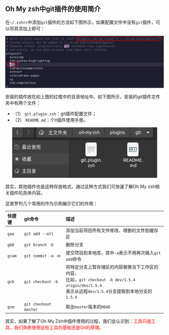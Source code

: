 
## Oh My zsh中git插件的使用简介

在`~/.zshrc`中添加`git`插件的方法如下图所示，如果配置文件中没有`git`插件，可以将其添加上即可：

<div align=center><img src="../../assets/Oh%20My%20Zsh/zsh安装git插件的方法.png"></div>


安装的插件放在如上图的红框中的目录地址中。如下图所示，安装的git插件文件夹中有两个文件：
- （1） `git.plugin.zsh`：git插件配置文件；
- （2） `README.md`：个it插件使用手册。

<div align=center><img src="../../assets/Oh%20My%20Zsh/zsh中git插件的内容.png"></div>

其实，其他插件也是这种存放格式，通过这种方式我们可快速了解Oh My zsh相关插件的具体内容。

这里罗列几个常用的作为示例展示它们的作用：

| 快捷键 | git命令 | 描述 |
|:--|:--|:--|
| `gaa` | `git add --all` | 添加当前项目所有文件修改、增删的文件到缓存区 |
| `gbD` | `git branch -D` | 删除分支 |
| `gcam` | `git commit -a -m` | 提交项目到本地库，其中`-a`表示不用再次输入`git add`命令 |
| `gcb` | `git checkout -b` | 将特定分支上暂存储区的内容替换当下工作区的内容，<br> 比如，`git checkout -b dev/1.5.4 origin/dev/1.5.4` <br> 表示从远程`dev/1.5.4`分支提取到本地分支的`1.5.4` |
| `gcm` | `git checkout master` | 取出`master`版本的`HEAD` |

其实，如果了解了Oh My Zsh中插件使用的过程，我们会认识到：<font color="red">工具只是工具，我们熟练使用这些工具的基础还是Git的原理。</font>
